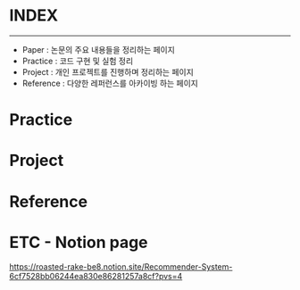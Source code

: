 # INDEX
---
- Paper : 논문의 주요 내용들을 정리하는 페이지
- Practice : 코드 구현 및 실험 정리
- Project : 개인 프로젝트를 진행하며 정리하는 페이지
- Reference : 다양한 레퍼런스를 아카이빙 하는 페이지

# Practice

# Project

# Reference

# ETC - Notion page
https://roasted-rake-be8.notion.site/Recommender-System-6cf7528bb06244ea830e86281257a8cf?pvs=4
